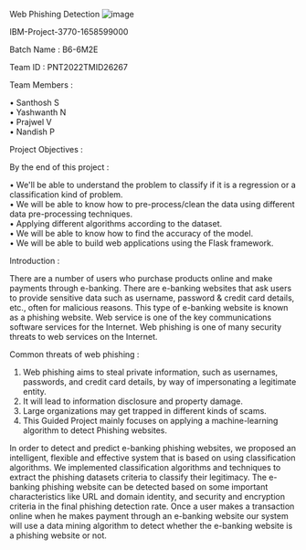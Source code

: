 Web Phishing Detection  ![image](https://user-images.githubusercontent.com/101821732/202836955-71760746-b8bb-4ced-a81a-8a7fa3aacb1d.png)

IBM-Project-3770-1658599000

Batch Name : B6-6M2E

Team ID : PNT2022TMID26267

Team Members :  

•	Santhosh S                                    
•	Yashwanth N                    
•	Prajwel V                   
•	Nandish P    

Project Objectives : 

By the end of this project :

•	We'll be able to understand the problem to classify if it is a regression or a classification kind of problem.     
•	We will be able to know how to pre-process/clean the data using different data pre-processing techniques.                
•	Applying different algorithms according to the dataset.                     
•	We will be able to know how to find the accuracy of the model.                                  
•	We will be able to build web applications using the Flask framework. 

Introduction :   

There are a number of users who purchase products online and make payments through e-banking. There are e-banking websites that ask users to provide sensitive data such as username, password & credit card details, etc., often for malicious reasons. This type of e-banking website is known as a phishing website. Web service is one of the key communications software services for the Internet. Web phishing is one of many security threats to web services on the Internet.

Common threats of web phishing : 

1.	Web phishing aims to steal private information, such as usernames, passwords, and credit card details, by way of impersonating a legitimate entity.   
2.	It will lead to information disclosure and property damage.   
3.	Large organizations may get trapped in different kinds of scams.   
4.	This Guided Project mainly focuses on applying a machine-learning algorithm to detect Phishing websites.

In order to detect and predict e-banking phishing websites, we proposed an intelligent, flexible and effective system that is based on using classification algorithms. We implemented classification algorithms and techniques to extract the phishing datasets criteria to classify their legitimacy. The e-banking phishing website can be detected based on some important characteristics like URL and domain identity, and security and encryption criteria in the final phishing detection rate. Once a user makes a transaction online when he makes payment through an e-banking website our system will use a data mining algorithm to detect whether the e-banking website is a phishing website or not.
